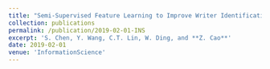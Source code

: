 ```yaml
---
title: "Semi-Supervised Feature Learning to Improve Writer Identifications"
collection: publications
permalink: /publication/2019-02-01-INS
excerpt: 'S. Chen, Y. Wang, C.T. Lin, W. Ding, and **Z. Cao**'
date: 2019-02-01
venue: 'InformationScience'
---
```

